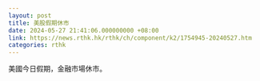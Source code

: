 ```yaml
---
layout: post
title: 美股假期休市
date: 2024-05-27 21:41:06.000000000 +08:00
link: https://news.rthk.hk/rthk/ch/component/k2/1754945-20240527.htm
categories: rthk
---
```


美國今日假期，金融市場休市。
